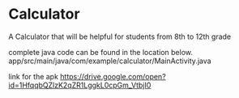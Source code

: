# Calculator
A Calculator that will be helpful for students from 8th to 12th grade



complete java code can be found in the location below.
app/src/main/java/com/example/calculator/MainActivity.java


link for the apk
https://drive.google.com/open?id=1HfqqbQZlzK2qZR1LggkL0cpGm_VtbjI0
